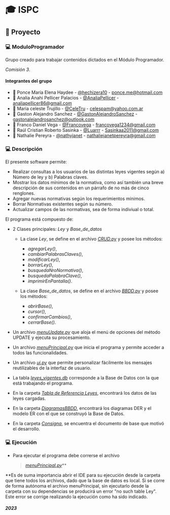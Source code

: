 # :mortar_board: ISPC
## :newspaper: Proyecto
### :computer: ModuloProgramador 
Grupo creado para trabajar contenidos dictados en el Módulo Programador.

*Comisión 3*.


#### Integrantes del grupo

- :girl: Ponce María Elena Haydee - [@hechizera10](https://github.com/hechizera10) - ponce.me@hotmail.com
- :woman: Analia Anahi Pellicer Palacios - [@AnaliaPellicer](https://github.com/AnaliaPellicer) - analiapellicer86@gmail.com
- :princess: Maria celeste Trujillo - [@CeleTru](https://github.com/CeleTru) - celespam@yahoo.com.ar
- :boy: Gaston Alejandro Sanchez - [@GastonAlejandroSanchez](https://github.com/GastonAlejandroSanchez) - gastonalejandrosanchez@outlook.com
- :man: Franco Daniel Vega - [@Francovega](https://github.com/Francovega) - francovega1234@gmail.com
- :man_with_gua_pi_mao: Raúl Cristian Roberto Sasinka - [@Luarrr](https://github.com/Luarrr) - Sasinkaa2011@gmail.com
- :woman: Nathalie Pereyra - [@nathyjanet](https://github.com/nathyjanet) - nathaliejanetpereyra@gmail.com

### :computer: Descripción
El presente software permite:
- Realizar consultas a los usuarios de las distintas leyes vigentes según a) Número de ley y b) Palabras claves.
- Mostrar los datos mínimos de la normativa, como así también una breve descripción de sus contenidos en un párrafo de no más de cinco renglones.
- Agregar nuevas normativas según los requerimientos mínimos.
- Borrar Normativas existentes según su número.
- Actualizar campos de las normativas, sea de forma indiviual o total.

El programa está compuesto de:
- 2 Clases principales: *Ley* y *Base_de_datos*
  - La clase *Ley*, se define en el archivo [*CRUD.py*](/CRUD.py) y posee los métodos:
    - *agregarLey()*,
    - *cambiarPalabrasClaves()*,
    - *modificarLey()*,
    - *borrarLey()*,
    - *busquedaNroNormativa()*,
    - *busquedaPalabraClave()*,
    - *imprimirEnPantalla()*.

  - La clase *Base_de_datos*, se define en el archivo [*BBDD.py*](/BBDD.py) y posee los métodos:
    - *abrirBase()*,
    - *cursor()*,
    - *confirmarCambios()*,
    - *cerrarBase()*.

- Un archivo [*menuUpdate.py*](menuUpdate.py) que aloja el menú de opciones del método UPDATE y ejecuta su procesamiento.
- Un archivo [*menuPrincipal.py*](menuPrincipal.py) que inicia el programa y permite acceder a todos las funcionalidades.
- Un archivo [*ui.py*](ui.py) que permite personalizar fácilmente los mensajes reutilizables de la interfaz de usuario.
- La tabla [*leyes_vigentes.db*](leyes_vigentes.db) corresponde a la Base de Datos con la que está trabajando el programa.
- En la carpeta [*Tabla de Referencia Leyes*](https://github.com/ISPC-2023/ISPC-Proyecto-ModuloProgramador/tree/76c6aaed17c748fbb2fbe31cdbb777280f85ce83/Evidencia-Tabla%20de%20Referencia%20Leyes), encontrará los datos de las leyes cargadas.
- En la carpeta [*DiagramasBBDD*](Evidencia_DiagramasBBDD), encontrará los diagramas DER y el modelo ER con el que se construyó la Base de Datos.
- En la carpeta [*Consigna*](Consigna), se encuentra el documento de base que motivó el desarrollo.

### :computer: Ejecución
- Para ejecutar el programa debe correrse el archivo
  >[*menuPrincipal.py*](/menuPrincipal.py)**

  
**Es de suma importancia abrir el IDE para su ejecución desde la carpeta que tiene todos los archivos, dado que la base de datos es local. Si se corre de forma autónoma el archivo menuPrincipal, sin ejecutarlo desde la carpeta con su dependencias se producirá un error "no such table Ley". Este error se corrige realizando la ejecución como ha sido indicado.

#### *2023*







